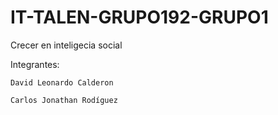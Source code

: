 # IT-TALEN-GRUPO192-GRUPO1
Crecer en inteligecia social 

Integrantes:

    David Leonardo Calderon
    
    Carlos Jonathan Rodíguez
